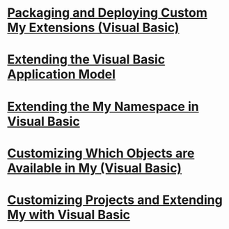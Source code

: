 # [Packaging and Deploying Custom My Extensions (Visual Basic)](packaging-and-deploying-custom-my-extensions.md)
# [Extending the Visual Basic Application Model](extending-the-visual-basic-application-model.md)
# [Extending the My Namespace in Visual Basic](extending-the-my-namespace.md)
# [Customizing Which Objects are Available in My (Visual Basic)](customizing-which-objects-are-available-in-my.md)
# [Customizing Projects and Extending My with Visual Basic](customizing-projects-and-extending-my.md)
